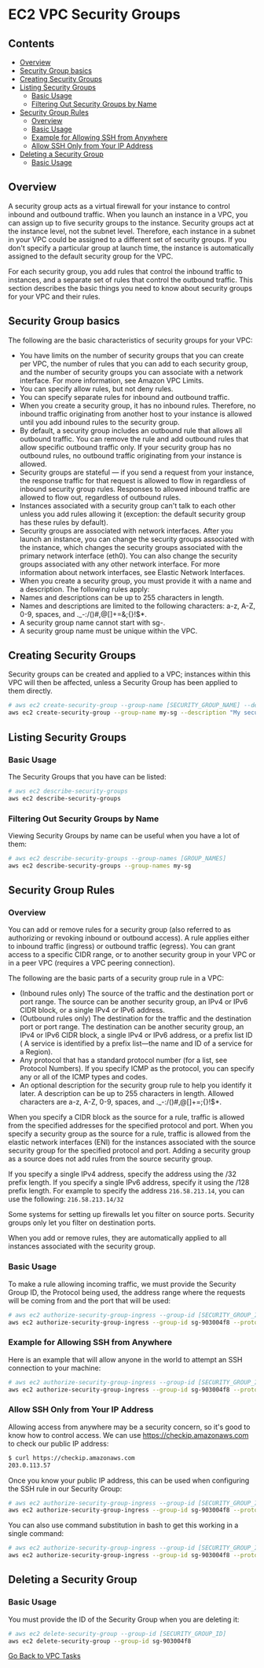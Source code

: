 # EC2 VPC Security Groups
<!--TOC_START-->
## Contents
- [Overview](#overview)
- [Security Group basics](#security-group-basics)
- [Creating Security Groups](#creating-security-groups)
- [Listing Security Groups](#listing-security-groups)
	- [Basic Usage](#basic-usage)
	- [Filtering Out Security Groups by Name](#filtering-out-security-groups-by-name)
- [Security Group Rules](#security-group-rules)
	- [Overview](#overview-1)
	- [Basic Usage](#basic-usage-1)
	- [Example for Allowing SSH from Anywhere](#example-for-allowing-ssh-from-anywhere)
	- [Allow SSH Only from Your IP Address](#allow-ssh-only-from-your-ip-address)
- [Deleting a Security Group](#deleting-a-security-group)
	- [Basic Usage](#basic-usage-2)

<!--TOC_END-->
## Overview
A security group acts as a virtual firewall for your instance to control inbound and outbound traffic.
When you launch an instance in a VPC, you can assign up to five security groups to the instance.
Security groups act at the instance level, not the subnet level.
Therefore, each instance in a subnet in your VPC could be assigned to a different set of security groups.
If you don't specify a particular group at launch time, the instance is automatically assigned to the default security group for the VPC.

For each security group, you add rules that control the inbound traffic to instances, and a separate set of rules that control the outbound traffic.
This section describes the basic things you need to know about security groups for your VPC and their rules.

## Security Group basics
The following are the basic characteristics of security groups for your VPC:
- You have limits on the number of security groups that you can create per VPC, the number of rules that you can add to each security group, and the number of security groups you can associate with a network interface. For more information, see Amazon VPC Limits.
- You can specify allow rules, but not deny rules.
- You can specify separate rules for inbound and outbound traffic.
- When you create a security group, it has no inbound rules. Therefore, no inbound traffic originating from another host to your instance is allowed until you add inbound rules to the security group.
- By default, a security group includes an outbound rule that allows all outbound traffic. You can remove the rule and add outbound rules that allow specific outbound traffic only. If your security group has no outbound rules, no outbound traffic originating from your instance is allowed.
- Security groups are stateful — if you send a request from your instance, the response traffic for that request is allowed to flow in regardless of inbound security group rules. Responses to allowed inbound traffic are allowed to flow out, regardless of outbound rules.
- Instances associated with a security group can't talk to each other unless you add rules allowing it (exception: the default security group has these rules by default).
- Security groups are associated with network interfaces. After you launch an instance, you can change the security groups associated with the instance, which changes the security groups associated with the primary network interface (eth0). You can also change the security groups associated with any other network interface. For more information about network interfaces, see Elastic Network Interfaces.
- When you create a security group, you must provide it with a name and a description. The following rules apply:
- Names and descriptions can be up to 255 characters in length.
- Names and descriptions are limited to the following characters: a-z, A-Z, 0-9, spaces, and ._-:/()#,@[]+=&;{}!$*.
- A security group name cannot start with sg-.
- A security group name must be unique within the VPC.

## Creating Security Groups
Security groups can be created and applied to a VPC; instances within this VPC will then be affected, unless a Security Group has been applied to them directly.
```bash
# aws ec2 create-security-group --group-name [SECURITY_GROUP_NAME] --description [DESCRIPTION] --vpc-id [VPC_ID]
aws ec2 create-security-group --group-name my-sg --description "My security group" --vpc-id vpc-1a2b3c4d
```

## Listing Security Groups
### Basic Usage
The Security Groups that you have can be listed:
```bash
# aws ec2 describe-security-groups
aws ec2 describe-security-groups
```

### Filtering Out Security Groups by Name
Viewing Security Groups by name can be useful when you have a lot of them:
```bash
# aws ec2 describe-security-groups --group-names [GROUP_NAMES]
aws ec2 describe-security-groups --group-names my-sg
```

## Security Group Rules
### Overview
You can add or remove rules for a security group (also referred to as authorizing or revoking inbound or outbound access). A rule applies either to inbound traffic (ingress) or outbound traffic (egress). You can grant access to a specific CIDR range, or to another security group in your VPC or in a peer VPC (requires a VPC peering connection).

The following are the basic parts of a security group rule in a VPC:
- (Inbound rules only) The source of the traffic and the destination port or port range. The source can be another security group, an IPv4 or IPv6 CIDR block, or a single IPv4 or IPv6 address.
- (Outbound rules only) The destination for the traffic and the destination port or port range. The destination can be another security group, an IPv4 or IPv6 CIDR block, a single IPv4 or IPv6 address, or a prefix list ID ( A service is identified by a prefix list—the name and ID of a service for a Region).
- Any protocol that has a standard protocol number (for a list, see Protocol Numbers). If you specify ICMP as the protocol, you can specify any or all of the ICMP types and codes.
- An optional description for the security group rule to help you identify it later. A description can be up to 255 characters in length. Allowed characters are a-z, A-Z, 0-9, spaces, and ._-:/()#,@[]+=;{}!$*.

When you specify a CIDR block as the source for a rule, traffic is allowed from the specified addresses for the specified protocol and port. When you specify a security group as the source for a rule, traffic is allowed from the elastic network interfaces (ENI) for the instances associated with the source security group for the specified protocol and port. Adding a security group as a source does not add rules from the source security group.

If you specify a single IPv4 address, specify the address using the /32 prefix length. If you specify a single IPv6 address, specify it using the /128 prefix length. For example to specify the address `216.58.213.14`, you can use the following: `216.58.213.14/32`

Some systems for setting up firewalls let you filter on source ports. Security groups only let you filter on destination ports.

When you add or remove rules, they are automatically applied to all instances associated with the security group.

### Basic Usage
To make a rule allowing incoming traffic, we must provide the Security Group ID, the Protocol being used, the address range where the requests will be coming from and the port that will be used:
```bash
# aws ec2 authorize-security-group-ingress --group-id [SECURITY_GROUP_ID] --protocol [PROTOCOL] --port [PORT] --cidr [ADDRESS_RANGE]
aws ec2 authorize-security-group-ingress --group-id sg-903004f8 --protocol tcp --port 443 --cidr 0.0.0.0/0
```
### Example for Allowing SSH from Anywhere
Here is an example that will allow anyone in the world to attempt an SSH connection to your machine:
```bash
# aws ec2 authorize-security-group-ingress --group-id [SECURITY_GROUP_ID] --protocol [PROTOCOL] --port [PORT] --cidr [ADDRESS_RANGE]
aws ec2 authorize-security-group-ingress --group-id sg-903004f8 --protocol tcp --port 22 --cidr 0.0.0.0/0
```

### Allow SSH Only from Your IP Address
Allowing access from anywhere may be a security concern, so it's good to know how to control access.
We can use https://checkip.amazonaws.com to check our public IP address:
```bash
$ curl https://checkip.amazonaws.com
203.0.113.57
```
Once you know your public IP address, this can be used when configuring the SSH rule in our Security Group:
```bash
# aws ec2 authorize-security-group-ingress --group-id [SECURITY_GROUP_ID] --protocol [PROTOCOL] --port [PORT] --cidr [ADDRESS_RANGE]
aws ec2 authorize-security-group-ingress --group-id sg-903004f8 --protocol tcp --port 22 --cidr 203.0.113.57/32
```
You can also use command substitution in bash to get this working in a single command:
```bash
# aws ec2 authorize-security-group-ingress --group-id [SECURITY_GROUP_ID] --protocol [PROTOCOL] --port [PORT] --cidr [ADDRESS_RANGE]
aws ec2 authorize-security-group-ingress --group-id sg-903004f8 --protocol tcp --port 22 --cidr $(curl https://checkip.amazonaws.com)/32
```

## Deleting a Security Group
### Basic Usage
You must provide the ID of the Security Group when you are deleting it:
```bash
# aws ec2 delete-security-group --group-id [SECURITY_GROUP_ID]
aws ec2 delete-security-group --group-id sg-903004f8
```

[Go Back to VPC Tasks](../README.md#tasks)
